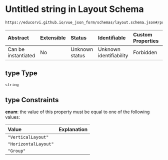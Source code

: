 # Untitled string in Layout Schema

```txt
https://educorvi.github.io/vue_json_form/schemas/layout.schema.json#/properties/type
```



| Abstract            | Extensible | Status         | Identifiable            | Custom Properties | Additional Properties | Access Restrictions | Defined In                                                                  |
| :------------------ | :--------- | :------------- | :---------------------- | :---------------- | :-------------------- | :------------------ | :-------------------------------------------------------------------------- |
| Can be instantiated | No         | Unknown status | Unknown identifiability | Forbidden         | Allowed               | none                | [layout.schema.json*](../schemas/layout.schema.json "open original schema") |

## type Type

`string`

## type Constraints

**enum**: the value of this property must be equal to one of the following values:

| Value                | Explanation |
| :------------------- | :---------- |
| `"VerticalLayout"`   |             |
| `"HorizontalLayout"` |             |
| `"Group"`            |             |
